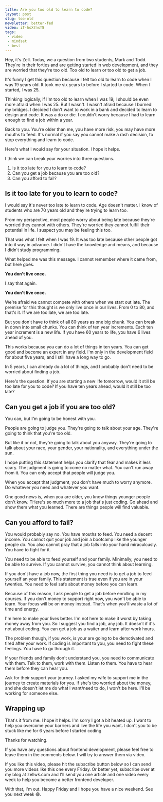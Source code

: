 ```yaml
---
title: Are you too old to learn to code?
layout: post
slug: too-old
newsletter: better-fed
video: iT-hoX7nxT8
tags:
 - video
 - mindset
 - best
---
```


Hey, it's Zell. Today, we a question from two students, Mark and Todd. They're in their forties and are getting started in web development, and they are worried that they're too old. Too old to learn or too old to get a job.

It's funny I get this question because I felt too old to learn to code when I was 19 years old. It took me six years to before I started to code. When I started, I was 25.

Thinking logically, if I'm too old to learn when I was 19, I should be even more afraid when I was 25. But I wasn't. I wasn't afraid because I burned my bridges. I decided I don't want to work in a bank and decided to learn to design and code. It was a do or die. I couldn't worry because I had to learn enough to find a job within a year.

<!--more-->

<div class="jsCkClone" data-should-not-clone></div>

Back to you. You're older than me, you have more risk, you may have more mouths to feed. It's normal if you say you cannot make a rash decision, to stop everything and learn to code.

Here's what I would say for your situation. I hope it helps.

I think we can break your worries into three questions.

1. Is it too late for you to learn to code?
2. Can you get a job because you are too old?
3. Can you afford to fail?

## Is it too late for you to learn to code?

I would say it's never too late to learn to code. Age doesn't matter. I know of students who are 70 years old and they're trying to learn too.

From my perspective, most people worry about being late because they're worried they cannot with others. They're worried they cannot fulfill their potential in life. I suspect you may be feeling this too.

That was what I felt when I was 19. It was too late because other people got into it way in advance. I didn't have the knowledge and means, and because I didn't study programming.

What helped me was this message. I cannot remember where it came from, but here goes.

**You don't live once.**

I say that again.

**You don't live once.**

We're afraid we cannot compete with others when we start out late. The premise for this thought is we only live once in our lives. From 0 to 80, and that's it. If we are too late, we are too late.

But you don't have to think of all 80 years as one big chunk. You can break in down into small chunks. You can think of ten year increments. Each ten year increment is a new life. If you have 60 years to life, you have 6 lives ahead of you.

This works because you can do a lot of things in ten years. You can get good and become an expert in any field. I'm only in the development field for about five years, and I still have a long way to go.

In 5 years, I can already do a lot of things, and I probably don't need to be worried about finding a job.

Here's the question. If you are starting a new life tomorrow, would it still be too late for you to code? If you have ten years ahead, would it still be too late?

## Can you get a job if you are too old?

You can, but I'm going to be honest with you.

People are going to judge you. They're going to talk about your age. They're going to think that you're too old.

But like it or not, they're going to talk about you anyway. They're going to talk about your race, your gender, your nationality, and everything under the sun.

I hope putting this statement helps you clarify that fear and makes it less scary. The judgment is going to come no matter what. You can't run away from it. You can only accept that people will judge you.

When you accept that judgment, you don't have much to worry anymore. Do whatever you need and whatever you want.

One good news is, when you are older, you know things younger people don't know. THere's so much more to a job that's just coding. Go ahead and show them what you learned. There are things people will find valuable.

## Can you afford to fail?

You would probably say no. You have mouths to feed. You need a decent income. You cannot quit your job and join a bootcamp like the younger people do. You also cannot pray that a job falls into your hand miraculously. You have to fight for it.

You need to be able to feed yourself and your family. Minimally, you need to be able to survive. If you cannot survive, you cannot think about learning.

If you don't have a job now, the first thing you need is to get a job to feed yourself an your family. This statement is true even if you are in your twenties. You need to feel safe about money before you can learn.

Because of this reason, I ask people to get a job before enrolling in my courses. If you don't money to support right now, you won't be able to learn. Your focus will be on money instead. That's when you'll waste a lot of time and energy.

I'm here to make your lives better. I'm not here to make it worst by taking money away from you. So I suggest you find a job, any job. It doesn't if it's not about coding. You can get a job as a waiter and learn after work hours.

The problem though, if you work, is your are going to be demotivated and tired after your work. If coding is important to you, you need to fight these feelings. You have to go through it.

If your friends and family don't understand you, you need to communicate with them. Talk to them, work with them. Listen to them. You have to hear them before they can hear you.

Ask for their support your journey. I asked my wife to support me in the journey to create materials for you. If she's too worried about the money, and she doesn't let me do what I want/need to do, I won't be here. I'll be working for someone else.

## Wrapping up

That's it from me. I hope it helps. I'm sorry I got a bit heated up. I want to help you overcome your barriers and live the life you want. I don't you to be stuck like me for 6 years before I started coding.

Thanks for watching.

If you have any questions about frontend development, please feel free to leave them in the comments below. I will try to answer them via video.

If you like this video, please hit the subscribe button below so I can send you more videos like this one every Friday. Or better yet, subscribe over at my blog at zellwk.com and I'll send you one article and one video every week to help you become a better frontend developer.

With that, I'm out. Happy Friday and I hope you have a nice weekend. See you next week 😄.
